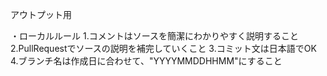アウトプット用

・ローカルルール
1.コメントはソースを簡潔にわかりやすく説明すること
2.PullRequestでソースの説明を補完していくこと
3.コミット文は日本語でOK
4.ブランチ名は作成日に合わせて、"YYYYMMDDHHMM"にすること
